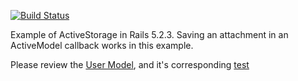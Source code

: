[![Build Status](https://github.com/jarydkrish/attach-in-model-callbacks-rails-5/workflows/Ruby/badge.svg)](https://github.com/jarydkrish/attach-in-model-callbacks-rails-5/actions)

Example of ActiveStorage in Rails 5.2.3. Saving an attachment in an ActiveModel callback works in this example.

Please review the [User Model](app/models/user.rb), and it's corresponding [test](test/models/user_test.rb)
